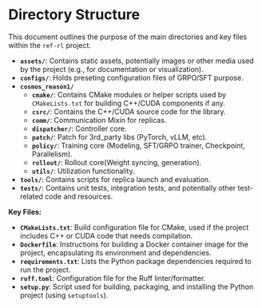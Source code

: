 # Directory Structure

This document outlines the purpose of the main directories and key files within the `ref-rl` project.

-   **`assets/`**: Contains static assets, potentially images or other media used by the project (e.g., for documentation or visualization).
-   **`configs/`**: Holds preseting configuration files of GRPO/SFT purpose.
-   **`cosmos_reason1/`**
    -   **`cmake/`**: Contains CMake modules or helper scripts used by `CMakeLists.txt` for building C++/CUDA components if any.
    - **`csrc/`**: Contains the C++/CUDA source code for the library.
    - **`comm/`**: Communication Mixin for replicas.
    - **`dispatcher/`**: Controller core.
    - **`patch/`**: Patch for 3rd_party libs (PyTorch, vLLM, etc).
    - **`policy/`**: Training core (Modeling, SFT/GRPO trainer, Checkpoint, Parallelism).
    - **`rollout/`**: Rollout core(Weight syncing, generation).
    - **`utils/`**: Utilization functionality.
-   **`tools/`**: Contains scripts for replica launch and evaluation.
-   **`tests/`**: Contains unit tests, integration tests, and potentially other test-related code and resources.

**Key Files:**

-   **`CMakeLists.txt`**: Build configuration file for CMake, used if the project includes C++ or CUDA code that needs compilation.
-   **`Dockerfile`**: Instructions for building a Docker container image for the project, encapsulating its environment and dependencies.
-   **`requirements.txt`**: Lists the Python package dependencies required to run the project.
-   **`ruff.toml`**: Configuration file for the Ruff linter/formatter.
-   **`setup.py`**: Script used for building, packaging, and installing the Python project (using `setuptools`).
